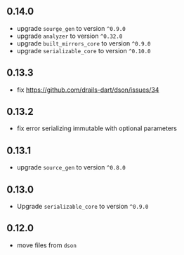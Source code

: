 ## 0.14.0

- upgrade `sourge_gen` to version `^0.9.0`
- upgrade `analyzer` to version `^0.32.0`
- upgrade `built_mirrors_core` to version `^0.9.0`
- upgrade `serializable_core` to version `^0.10.0`

## 0.13.3

- fix https://github.com/drails-dart/dson/issues/34

## 0.13.2

- fix error serializing immutable with optional parameters

## 0.13.1

- upgrade `source_gen` to version `^0.8.0`

## 0.13.0

- Upgrade `serializable_core` to version `^0.9.0`

## 0.12.0

- move files from `dson`